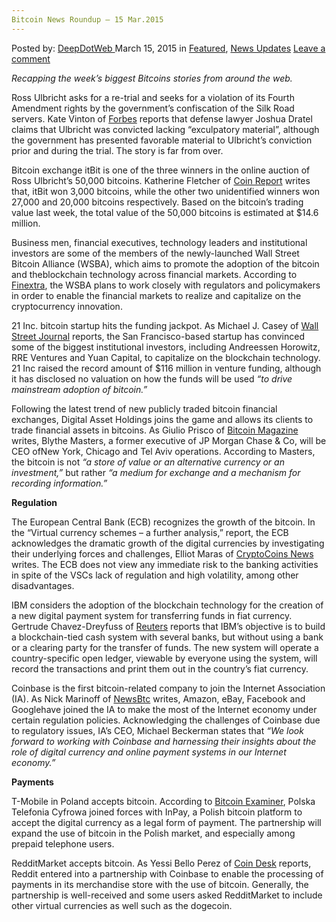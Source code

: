 ```yaml
---
Bitcoin News Roundup – 15 Mar.2015
---
```

<article class="post-listing post-9479 post type-post status-publish format-standard has-post-thumbnail hentry  tag-1886 tag-bitcoin tag-mar2015 tag-news tag-roundup">
<div class="post-inner">
<span>Posted by: <a href="https://www.deepdotweb.com/author/admin/" title="">DeepDotWeb </a></span>
<span>March 15, 2015</span>
<span>in <a href="https://www.deepdotweb.com/category/deepdot-news/" rel="category tag">Featured</a>, <a href="https://www.deepdotweb.com/category/news-updates/" rel="category tag">News Updates</a></span>
<span><a href="https://www.deepdotweb.com/2015/03/15/bitcoin-news-roundup-15-mar-2015/#respond">Leave a comment</a></span>


<p><em>Recapping the week&#8217;s biggest Bitcoins stories from around the web. </em></p>
<p>Ross Ulbricht asks for a re-trial and seeks for a violation of its Fourth Amendment rights by the government’s confiscation of the Silk Road servers. Kate Vinton of <a href="http://www.forbes.com/sites/katevinton/2015/03/10/convicted-silk-road-mastermind-ross-ulbricht-wants-a-new-trial/">Forbes</a> reports that defense lawyer Joshua Dratel claims that Ulbricht was convicted lacking “exculpatory material”, although the government has presented favorable material to Ulbricht’s conviction prior and during the trial. The story is far from over.</p>
<p>Bitcoin exchange itBit is one of the three winners in the online auction of Ross Ulbricht’s 50,000 bitcoins. Katherine Fletcher of <a href="https://coinreport.net/bitcoin-exchange-itbit-among-winners-us-marshals-auction/">Coin Report</a> writes that, itBit won 3,000 bitcoins, while the other two unidentified winners won 27,000 and 20,000 bitcoins respectively. Based on the bitcoin’s trading value last week, the total value of the 50,000 bitcoins is estimated at $14.6 million.</p>
<p>Business men, financial executives, technology leaders and institutional investors are some of the members of the newly-launched Wall Street Bitcoin Alliance (WSBA), which aims to promote the adoption of the bitcoin and theblockchain technology across financial markets. According to <a href="http://www.finextra.com/news/announcement.aspx?pressreleaseid=59025">Finextra</a>, the WSBA plans to work closely with regulators and policymakers in order to enable the financial markets to realize and capitalize on the cryptocurrency innovation.</p>
<p>21 Inc. bitcoin startup hits the funding jackpot. As Michael J. Casey of <a href="http://www.wsj.com/articles/big-names-put-cash-in-bitcoin-startup-21-inc-1426029318">Wall Street Journal</a> reports, the San Francisco-based startup has convinced some of the biggest institutional investors, including Andreessen Horowitz, RRE Ventures and Yuan Capital, to capitalize on the blockchain technology. 21 Inc raised the record amount of $116 million in venture funding, although it has disclosed no valuation on how the funds will be used <em>“to drive mainstream adoption of bitcoin.”</em></p>
<p>Following the latest trend of new publicly traded bitcoin financial exchanges, Digital Asset Holdings joins the game and allows its clients to trade financial assets in bitcoins. As Giulio Prisco of <a href="https://bitcoinmagazine.com/19551/jpmorgan-star-blythe-masters-leads-bitcoin-startup/">Bitcoin Magazine</a> writes, Blythe Masters, a former executive of JP Morgan Chase &amp; Co, will be CEO ofNew York, Chicago and Tel Aviv operations. According to Masters, the bitcoin is not <em>“a store of value or an alternative currency or an investment,”</em> but rather <em>“a medium for exchange and a mechanism for recording information.”</em></p>
<p><strong>Regulation</strong></p>
<p>The European Central Bank (ECB) recognizes the growth of the bitcoin. In the “Virtual currency schemes – a further analysis,” report, the ECB acknowledges the dramatic growth of the digital currencies by investigating their underlying forces and challenges, Elliot Maras of <a href="https://www.cryptocoinsnews.com/european-central-bank-report-examines-growth-virtual-currencies/">CryptoCoins News</a> writes. The ECB does not view any immediate risk to the banking activities in spite of the VSCs lack of regulation and high volatility, among other disadvantages.</p>
<p>IBM considers the adoption of the blockchain technology for the creation of a new digital payment system for transferring funds in fiat currency. Gertrude Chavez-Dreyfuss of <a href="http://in.mobile.reuters.com/article/idINKBN0M82KB20150312?irpc=932">Reuters</a> reports that IBM’s objective is to build a blockchain-tied cash system with several banks, but without using a bank or a clearing party for the transfer of funds. The new system will operate a country-specific open ledger, viewable by everyone using the system, will record the transactions and print them out in the country’s fiat currency.</p>
<p>Coinbase is the first bitcoin-related company to join the Internet Association (IA). As Nick Marinoff of <a href="http://www.newsbtc.com/2015/03/11/coinbase-becomes-first-bitcoin-company-join-ia/">NewsBtc</a> writes, Amazon, eBay, Facebook and Googlehave joined the IA to make the most of the Internet economy under certain regulation policies. Acknowledging the challenges of Coinbase due to regulatory issues, IA’s CEO, Michael Beckerman states that <em>“We look forward to working with Coinbase and harnessing their insights about the role of digital currency and online payment systems in our Internet economy.”</em></p>
<p><strong>Payments</strong></p>
<p>T-Mobile in Poland accepts bitcoin. According to <a href="http://bitcoinexaminer.org/tmobile-clients-top-up-phones-bitcoin-poland/">Bitcoin Examiner</a>, Polska Telefonia Cyfrowa joined forces with InPay, a Polish bitcoin platform to accept the digital currency as a legal form of payment. The partnership will expand the use of bitcoin in the Polish market, and especially among prepaid telephone users.</p>
<p>RedditMarket accepts bitcoin. As Yessi Bello Perez of <a href="http://www.coindesk.com/reddit-adds-bitcoin-payments-to-merchandise-store/">Coin Desk</a> reports, Reddit entered into a partnership with Coinbase to enable the processing of payments in its merchandise store with the use of bitcoin. Generally, the partnership is well-received and some users asked RedditMarket to include other virtual currencies as well such as the dogecoin.</p>
</div>
<span style="display:none"><a href="https://www.deepdotweb.com/tag/15/" rel="tag">15</a> <a href="https://www.deepdotweb.com/tag/bitcoin/" rel="tag">bitcoin</a> <a href="https://www.deepdotweb.com/tag/mar2015/" rel="tag">mar2015</a> <a href="https://www.deepdotweb.com/tag/news/" rel="tag">news</a> <a href="https://www.deepdotweb.com/tag/roundup/" rel="tag">roundup</a></span> <span style="display:none" class="updated">2015-03-15</span>
<div style="display:none" class="vcard author" itemprop="author" itemscope itemtype="http://schema.org/Person"><strong class="fn" itemprop="name">